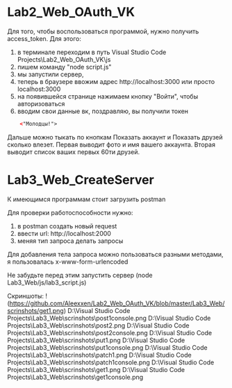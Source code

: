 # Lab2_Web_OAuth_VK

Для того, чтобы воспользоваться программой, нужно получить access_token. Для этого:
1) в терминале переходим в путь Visual Studio Code Projects\Lab2_Web_OAuth_VK\js
2) пишем команду "node script.js"
3) мы запустили сервер,
4) теперь в браузере ввожим адрес http://localhost:3000 или просто localhost:3000
5) на появившейся странице нажимаем кнопку "Войти", чтобы авторизоваться
6) вводим свои данные вк,
поздравляю, вы получили токен

```html
    <"Молодцы!">
```
Дальше можно тыкать по кнопкам Показать аккаунт и Показать друзей сколько влезет.
Первая выводит фото и имя вашего аккаунта. Вторая выводит список ваших первых 60ти друзей.


# Lab3_Web_CreateServer

К имеющимся программам стоит загрузить postman

Для проверки работоспособности нужно:
1) в postman создать новый request
2) ввести url: http://localhost:2000
3) меняя тип запроса делать запросы

Для добавления тела запроса можно пользоваться разными методами, я пользовалась x-www-form-urlencoded

Не забудьте перед этим запустить сервер (node Lab3_Web/js/lab3_script.js)

Скриншоты:
!(https://github.com/Aleexxen/Lab2_Web_OAuth_VK/blob/master/Lab3_Web/scrinshots/get1.png)
D:\Visual Studio Code Projects\Lab3_Web\scrinshots\post1console.png
D:\Visual Studio Code Projects\Lab3_Web\scrinshots\post2.png
D:\Visual Studio Code Projects\Lab3_Web\scrinshots\post2console.png
D:\Visual Studio Code Projects\Lab3_Web\scrinshots\put1.png
D:\Visual Studio Code Projects\Lab3_Web\scrinshots\put1console.png
D:\Visual Studio Code Projects\Lab3_Web\scrinshots\patch1.png
D:\Visual Studio Code Projects\Lab3_Web\scrinshots\patch1console.png
D:\Visual Studio Code Projects\Lab3_Web\scrinshots\get1.png
D:\Visual Studio Code Projects\Lab3_Web\scrinshots\get1console.png
